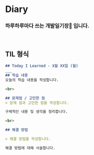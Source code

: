 # Diary

### 하루하루마다 쓰는 개발일기장📖 입니다.

<br>

## TIL 형식
```markdown
## Today I Learned - X월 XX일 (월)
___
## 학습 내용
오늘의 학습 내용을 작성합니다.

<br>

## 문제점 / 고민한 점
> 문제 점과 고민한 점을 작성합니다.

구체적인 내용 및 생각을 정리합니다.

<br>

## 해결 방법

> 해결 방법을 작성합니다.

해결 방법에 대해 서술합니다.
```
